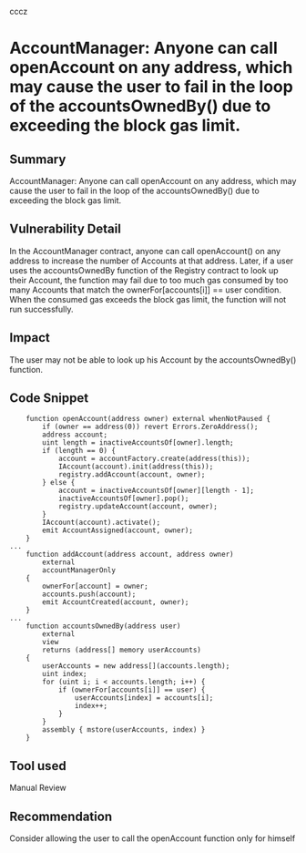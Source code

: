 cccz
# AccountManager: Anyone can call openAccount on any address, which may cause the user to fail in the loop of the accountsOwnedBy() due to exceeding the block gas limit.

## Summary
AccountManager: Anyone can call openAccount on any address, which may cause the user to fail in the loop of the accountsOwnedBy() due to exceeding the block gas limit.
## Vulnerability Detail
In the AccountManager contract, anyone can call openAccount() on any address to increase the number of Accounts at that address.
Later, if a user uses the accountsOwnedBy function of the Registry contract to look up their Account, the function may fail due to too much gas consumed by too many Accounts that match the ownerFor[accounts[i]] == user condition. When the consumed gas exceeds the block gas limit, the function will not run successfully.

## Impact
The user may not be able to look up his Account by the accountsOwnedBy() function.
## Code Snippet
```
    function openAccount(address owner) external whenNotPaused {
        if (owner == address(0)) revert Errors.ZeroAddress();
        address account;
        uint length = inactiveAccountsOf[owner].length;
        if (length == 0) {
            account = accountFactory.create(address(this));
            IAccount(account).init(address(this));
            registry.addAccount(account, owner);
        } else {
            account = inactiveAccountsOf[owner][length - 1];
            inactiveAccountsOf[owner].pop();
            registry.updateAccount(account, owner);
        }
        IAccount(account).activate();
        emit AccountAssigned(account, owner);
    }
...
    function addAccount(address account, address owner)
        external
        accountManagerOnly
    {
        ownerFor[account] = owner;
        accounts.push(account);
        emit AccountCreated(account, owner);
    }
...
    function accountsOwnedBy(address user)
        external
        view
        returns (address[] memory userAccounts)
    {
        userAccounts = new address[](accounts.length);
        uint index;
        for (uint i; i < accounts.length; i++) {
            if (ownerFor[accounts[i]] == user) {
                userAccounts[index] = accounts[i];
                index++;
            }
        }
        assembly { mstore(userAccounts, index) }
    }
```
## Tool used

Manual Review

## Recommendation

Consider allowing the user to call the openAccount function only for himself